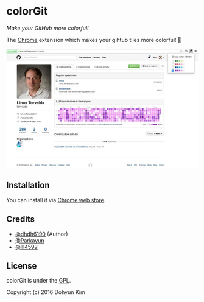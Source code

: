 # colorGit
_Make your GitHub more colorful!_

The [Chrome](https://www.google.com/chrome/) extension which makes your gihtub tiles more colorful! 💖

![colorGit on Chrome web store](screenshot.jpg)

## Installation
You can install it via [Chrome web store](https://chrome.google.com/webstore/detail/colorgit/mgmdjgnaodbpkoanmdbblaflilnhalig?hl=ko).

## Credits
* [@dhdh6190](https://github.com/dhdh6190) (Author)
* [@Parkayun](https://github.com/Parkayun)
* [@lll4592](https://github.com/lll4592)

## License
colorGit is under the [GPL](LICENSE).

Copyright (c) 2016 Dohyun Kim
